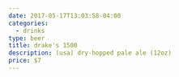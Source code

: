 ```yaml
---
date: 2017-05-17T13:03:58-04:00
categories:
  - drinks
type: beer
title: drake's 1500
description: (usa) dry-hopped pale ale (12oz)
price: $7
---
```

